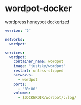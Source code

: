 # wordpot-docker
wordpress honeypot dockerized


```yml
version: "3"

networks:
  wordpot:

services:
  wordpot:
    container_name: wordpot
    image: "justsky/wordpot"
    restart: unless-stopped
    networks:
      - wordpot
    ports:
      - "80:80"
    volumes:
      - $DOCKERDIR/wordpot/:/log/
```
